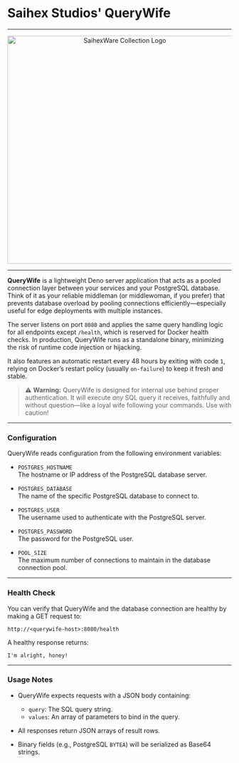 # Saihex Studios' QueryWife

---

<center>
<img width="512" alt="SaihexWare Collection Logo" src="https://s3.saihex.com/public/logos/saihexware.svg"/>
</center>

---

**QueryWife** is a lightweight Deno server application that acts as a pooled connection layer between your services and your PostgreSQL database. Think of it as your reliable middleman (or middlewoman, if you prefer) that prevents database overload by pooling connections efficiently—especially useful for edge deployments with multiple instances.

The server listens on port `8080` and applies the same query handling logic for all endpoints except `/health`, which is reserved for Docker health checks. In production, QueryWife runs as a standalone binary, minimizing the risk of runtime code injection or hijacking.

It also features an automatic restart every 48 hours by exiting with code `1`, relying on Docker’s restart policy (usually `on-failure`) to keep it fresh and stable.

> ⚠️ **Warning:** QueryWife is designed for internal use behind proper authentication. It will execute *any* SQL query it receives, faithfully and without question—like a loyal wife following your commands. Use with caution!

---

### Configuration

QueryWife reads configuration from the following environment variables:

- `POSTGRES_HOSTNAME`  
  The hostname or IP address of the PostgreSQL database server.

- `POSTGRES_DATABASE`  
  The name of the specific PostgreSQL database to connect to.

- `POSTGRES_USER`  
  The username used to authenticate with the PostgreSQL server.

- `POSTGRES_PASSWORD`  
  The password for the PostgreSQL user.

- `POOL_SIZE`  
  The maximum number of connections to maintain in the database connection pool.

---

### Health Check

You can verify that QueryWife and the database connection are healthy by making a GET request to:

```
http://<querywife-host>:8080/health
```

A healthy response returns:

```
I'm alright, honey!
```

---

### Usage Notes

- QueryWife expects requests with a JSON body containing:  
  - `query`: The SQL query string.  
  - `values`: An array of parameters to bind in the query.

- All responses return JSON arrays of result rows.

- Binary fields (e.g., PostgreSQL `BYTEA`) will be serialized as Base64 strings.
